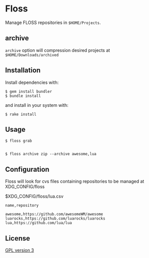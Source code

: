 # Floss

Manage FLOSS repositories in `$HOME/Projects`.

## archive
`archive` option will compression desired projects at `$HOME/Downloads/archived` 


## Installation

Install dependencies with:

    $ gem install bundler
    $ bundle install

and install in your system with:    

    $ rake install

## Usage

    $ floss grab


    $ floss archive zip --archive awesome,lua

## Configuration

Floss will look for cvs files containing repositories to be managed at XDG_CONFIG/floss

$XDG_CONFIG/floss/lua.csv 
 
```csv
name,repository

awesome,https://github.com/awesomeWM/awesome
luarocks,https://github.com/luarocks/luarocks
lua,https://github.com/lua/lua

```


## License
[GPL version 3](https://www.gnu.org/licenses/gpl-3.0.en.html)
